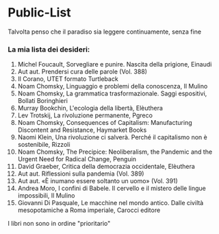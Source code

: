 # Public-List
Talvolta penso che il paradiso sia leggere continuamente, senza fine

### La mia lista dei desideri:
1. Michel Foucault, Sorvegliare e punire. Nascita della prigione, Einaudi
2. Aut aut. Prendersi cura delle parole (Vol. 388)
3. Il Corano, UTET formato Turtleback
4. Noam Chomsky, Linguaggio e problemi della conoscenza, Il Mulino
5. Noam Chomsky, La grammatica trasformazionale. Saggi espositivi, Bollati Boringhieri
6. Murray Bookchin, L'ecologia della libertà, Elèuthera
7. Lev Trotskij, La rivoluzione permanente, Pgreco
8. Noam Chomsky, Consequences of Capitalism: Manufacturing Discontent and Resistance, Haymarket Books
9. Naomi Klein, Una rivoluzione ci salverà. Perché il capitalismo non è sostenibile, Rizzoli 
10. Noam Chomsky, The Precipice: Neoliberalism, the Pandemic and the Urgent Need for Radical Change, Penguin 
11. David Graeber, Critica della democrazia occidentale, Elèuthera
12. Aut aut. Riflessioni sulla pandemia (Vol. 389)
13. Aut aut. «È inumano essere soltanto un uomo» (Vol. 391)
14. Andrea Moro, I confini di Babele. Il cervello e il mistero delle lingue impossibili, Il Mulino
15. Giovanni Di Pasquale, Le macchine nel mondo antico. Dalle civiltà mesopotamiche a Roma imperiale, Carocci editore

I libri non sono in ordine "prioritario"
